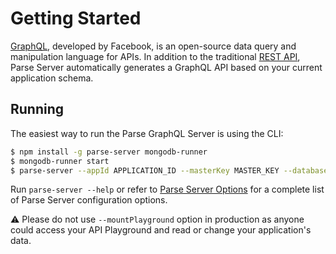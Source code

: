 # Getting Started

[GraphQL](https://graphql.org/), developed by Facebook, is an open-source data query and manipulation language for APIs. In addition to the traditional [REST API](/rest/guide/), Parse Server automatically generates a GraphQL API based on your current application schema.

## Running

The easiest way to run the Parse GraphQL Server is using the CLI:

```bash
$ npm install -g parse-server mongodb-runner
$ mongodb-runner start
$ parse-server --appId APPLICATION_ID --masterKey MASTER_KEY --databaseURI mongodb://localhost/test --mountGraphQL --mountPlayground
```

Run `parse-server --help` or refer to [Parse Server Options](https://parseplatform.org/parse-server/api/master/ParseServerOptions.html) for a complete list of Parse Server configuration options.

⚠️ Please do not use `--mountPlayground` option in production as anyone could access your API Playground and read or change your application's data.